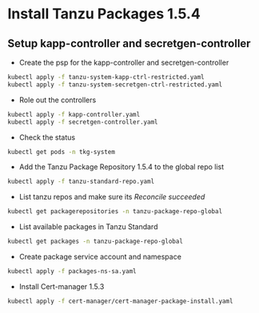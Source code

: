 # Install Tanzu Packages 1.5.4

## Setup kapp-controller and secretgen-controller

* Create the psp for the kapp-controller and secretgen-controller

```bash
kubectl apply -f tanzu-system-kapp-ctrl-restricted.yaml
kubectl apply -f tanzu-system-secretgen-ctrl-restricted.yaml
```

* Role out the controllers

```bash
kubectl apply -f kapp-controller.yaml
kubectl apply -f secretgen-controller.yaml
```

* Check the status

```bash
kubectl get pods -n tkg-system
```

* Add the Tanzu Package Repository 1.5.4 to the global repo list

```bash
kubectl apply -f tanzu-standard-repo.yaml
```

* List tanzu repos and make sure its *Reconcile succeeded*

```bash
kubectl get packagerepositories -n tanzu-package-repo-global
```

* List available packages in Tanzu Standard

```bash
kubectl get packages -n tanzu-package-repo-global
```

* Create package service account and namespace

```bash
kubectl apply -f packages-ns-sa.yaml
```

* Install Cert-manager 1.5.3

```bash
kubectl apply -f cert-manager/cert-manager-package-install.yaml
```

